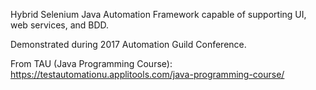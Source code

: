 Hybrid Selenium Java Automation Framework capable of supporting UI, web services, and BDD. 

Demonstrated during 2017 Automation Guild Conference.

From TAU (Java Programming Course): https://testautomationu.applitools.com/java-programming-course/
